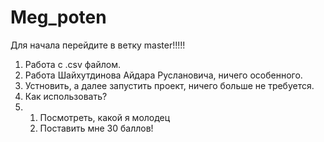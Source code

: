 # Meg_poten
Для начала перейдите в ветку master!!!!!
1. Работа с .csv файлом.
2. Работа Шайхутдинова Айдара Руслановича, ничего особенного.
3.  Устновить, а далее запустить проект, ничего больше не требуется.
4.  Как использовать?
5.    1. Посмотреть, какой я молодец
      2. Поставить мне 30 баллов!
